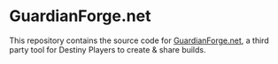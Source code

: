 # GuardianForge.net

This repository contains the source code for [GuardianForge.net](https://guardianforge.net), a third party tool for Destiny Players to create & share builds.